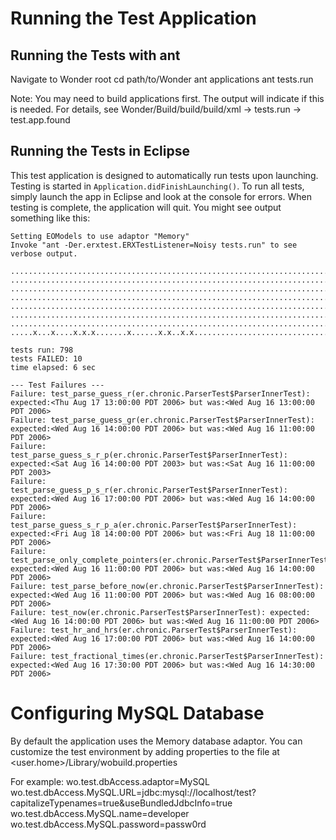 Running the Test Application
=============================
Running the Tests with ant
--------------------------
Navigate to Wonder root
    cd path/to/Wonder
    ant applications
    ant tests.run

Note: You may need to build applications first. The output will indicate if this is needed.
For details, see Wonder/Build/build/build/xml -> tests.run -> test.app.found

Running the Tests in Eclipse
-----------------------------
This test application is designed to automatically run tests upon launching. Testing is started in `Application.didFinishLaunching()`. To run all tests, simply launch the app in Eclipse and look at the console for errors. When testing is complete, the application will quit. You might see output something like this:


    Setting EOModels to use adaptor "Memory"
    Invoke "ant -Der.erxtest.ERXTestListener=Noisy tests.run" to see verbose output.
    
    ....................................................................................................
    ....................................................................................................
    ....................................................................................................
    ....................................................................................................
    ....................................................................................................
    ....................................................................................................
    ....................................................................................................
    .....x...x....x.x.x.......x......x.x..x.x...................................................................
    
    tests run: 798
    tests FAILED: 10
    time elapsed: 6 sec
    
    --- Test Failures ---
    Failure: test_parse_guess_r(er.chronic.ParserTest$ParserInnerTest): expected:<Thu Aug 17 13:00:00 PDT 2006> but was:<Wed Aug 16 13:00:00 PDT 2006>
    Failure: test_parse_guess_gr(er.chronic.ParserTest$ParserInnerTest): expected:<Wed Aug 16 14:00:00 PDT 2006> but was:<Wed Aug 16 11:00:00 PDT 2006>
    Failure: test_parse_guess_s_r_p(er.chronic.ParserTest$ParserInnerTest): expected:<Sat Aug 16 14:00:00 PDT 2003> but was:<Sat Aug 16 11:00:00 PDT 2003>
    Failure: test_parse_guess_p_s_r(er.chronic.ParserTest$ParserInnerTest): expected:<Wed Aug 16 17:00:00 PDT 2006> but was:<Wed Aug 16 14:00:00 PDT 2006>
    Failure: test_parse_guess_s_r_p_a(er.chronic.ParserTest$ParserInnerTest): expected:<Fri Aug 18 14:00:00 PDT 2006> but was:<Fri Aug 18 11:00:00 PDT 2006>
    Failure: test_parse_only_complete_pointers(er.chronic.ParserTest$ParserInnerTest): expected:<Wed Aug 16 11:00:00 PDT 2006> but was:<Wed Aug 16 14:00:00 PDT 2006>
    Failure: test_parse_before_now(er.chronic.ParserTest$ParserInnerTest): expected:<Wed Aug 16 11:00:00 PDT 2006> but was:<Wed Aug 16 08:00:00 PDT 2006>
    Failure: test_now(er.chronic.ParserTest$ParserInnerTest): expected:<Wed Aug 16 14:00:00 PDT 2006> but was:<Wed Aug 16 11:00:00 PDT 2006>
    Failure: test_hr_and_hrs(er.chronic.ParserTest$ParserInnerTest): expected:<Wed Aug 16 17:00:00 PDT 2006> but was:<Wed Aug 16 14:00:00 PDT 2006>
    Failure: test_fractional_times(er.chronic.ParserTest$ParserInnerTest): expected:<Wed Aug 16 17:30:00 PDT 2006> but was:<Wed Aug 16 14:30:00 PDT 2006>


Configuring MySQL Database
==========================
By default the application uses the Memory database adaptor. You can customize the test environment by adding properties to the file at
    <user.home>/Library/wobuild.properties

For example:
    wo.test.dbAccess.adaptor=MySQL
    wo.test.dbAccess.MySQL.URL=jdbc:mysql://localhost/test?capitalizeTypenames=true&useBundledJdbcInfo=true
    wo.test.dbAccess.MySQL.name=developer
    wo.test.dbAccess.MySQL.password=passw0rd